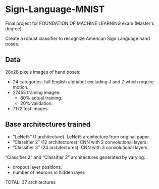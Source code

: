 # Sign-Language-MNIST

Final project for FOUNDATION OF MACHINE LEARNING exam (Master's degree)

Create a robust classifier to recognize American Sign Language hand poses.

## Data

28x28 pixels images of hand poses:

- 24 categories: full English alphabet excluding J and Z which require motion.
- 27455 training images:
  * 80% actual training.
  * 20% validation.
- 7172 test images.

## Base architectures trained

- ”LeNet5” (1 architecture): LeNet5 architecture from original paper.
- ”Classifier 2” (12 architectures): CNN with 2 convolutional layers.
- ”Classifier 3” (24 architectures): CNN with 3 convolutional layers.

”Classifier 2” and ”Classifier 3” architectures generated by varying:
  - dropout layer positions;
  - number of neurons in hidden layer.

TOTAL: 37 architectures
